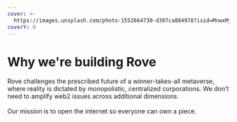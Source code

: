 ```yaml
---
cover: >-
  https://images.unsplash.com/photo-1552664730-d307ca884978?ixid=MnwxMjA3fDB8MHxwaG90by1wYWdlfHx8fGVufDB8fHx8&ixlib=rb-1.2.1&auto=format&fit=crop&w=2970&q=80
coverY: 0
---
```


# Why we're building Rove

Rove challenges the prescribed future of a winner-takes-all metaverse, where reality is dictated by monopolistic, centralized corporations. We don’t need to amplify web2 issues across additional dimensions. \
\
Our mission is to open the internet so everyone can own a piece.
